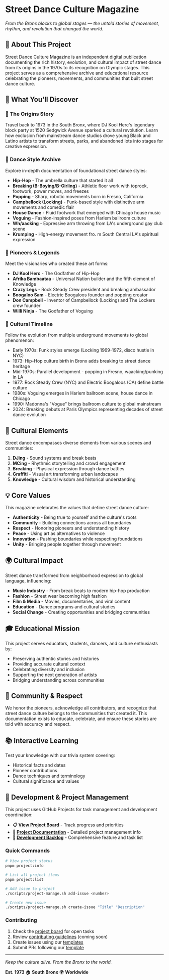 # Street Dance Culture Magazine

*From the Bronx blocks to global stages — the untold stories of movement, rhythm, and revolution that changed the world.*

## 🌟 About This Project

Street Dance Culture Magazine is an independent digital publication documenting the rich history, evolution, and cultural impact of street dance from its origins in the 1970s to its recognition on Olympic stages. This project serves as a comprehensive archive and educational resource celebrating the pioneers, movements, and communities that built street dance culture.

## 🎯 What You'll Discover

### 📖 **The Origins Story**
Travel back to 1973 in the South Bronx, where DJ Kool Herc's legendary block party at 1520 Sedgwick Avenue sparked a cultural revolution. Learn how exclusion from mainstream dance studios drove young Black and Latino artists to transform streets, parks, and abandoned lots into stages for creative expression.

### 🕺 **Dance Style Archive**
Explore in-depth documentation of foundational street dance styles:

- **Hip-Hop** - The umbrella culture that started it all
- **Breaking (B-Boying/B-Girling)** - Athletic floor work with toprock, footwork, power moves, and freezes
- **Popping** - Sharp, robotic movements born in Fresno, California
- **Campbellock (Locking)** - Funk-based style with distinctive arm movements and comedic flair
- **House Dance** - Fluid footwork that emerged with Chicago house music
- **Voguing** - Fashion-inspired poses from Harlem ballroom culture
- **Wh/aacking** - Expressive arm throwing from LA's underground gay club scene
- **Krumping** - High-energy movement fro. m South Central LA's spiritual expression

### 👥 **Pioneers & Legends**
Meet the visionaries who created these art forms:
- **DJ Kool Herc** - The Godfather of Hip-Hop
- **Afrika Bambaataa** - Universal Nation builder and the fifth element of Knowledge
- **Crazy Legs** - Rock Steady Crew president and breaking ambassador
- **Boogaloo Sam** - Electric Boogaloos founder and popping creator
- **Don Campbell** - Inventor of Campbellock (Locking) and The Lockers crew founder
- **Willi Ninja** - The Godfather of Voguing

### 📅 **Cultural Timeline**
Follow the evolution from multiple underground movements to global phenomenon:
- Early 1970s: Funk styles emerge (Locking 1969-1972, disco hustle in NYC)
- 1973: Hip-Hop culture birth in Bronx adds breaking to street dance heritage  
- Mid-1970s: Parallel development - popping in Fresno, waacking/punking in LA
- 1977: Rock Steady Crew (NYC) and Electric Boogaloos (CA) define battle culture
- 1980s: Voguing emerges in Harlem ballroom scene, house dance in Chicago
- 1990: Madonna's "Vogue" brings ballroom culture to global mainstream
- 2024: Breaking debuts at Paris Olympics representing decades of street dance evolution

## 🎨 **Cultural Elements**

Street dance encompasses diverse elements from various scenes and communities:

1. **DJing** - Sound systems and break beats
2. **MCing** - Rhythmic storytelling and crowd engagement  
3. **Breaking** - Physical expression through dance battles
4. **Graffiti** - Visual art transforming urban landscapes
5. **Knowledge** - Cultural wisdom and historical understanding

## 💡 **Core Values**

This magazine celebrates the values that define street dance culture:

- **Authenticity** - Being true to yourself and the culture's roots
- **Community** - Building connections across all boundaries
- **Respect** - Honoring pioneers and understanding history
- **Peace** - Using art as alternatives to violence
- **Innovation** - Pushing boundaries while respecting foundations
- **Unity** - Bringing people together through movement

## 🌍 **Cultural Impact**

Street dance transformed from neighborhood expression to global language, influencing:
- **Music Industry** - From break beats to modern hip-hop production
- **Fashion** - Street wear becoming high fashion
- **Film & Media** - Movies, documentaries, and viral content
- **Education** - Dance programs and cultural studies
- **Social Change** - Creating opportunities and bridging communities

## 🎓 **Educational Mission**

This project serves educators, students, dancers, and culture enthusiasts by:
- Preserving authentic stories and histories
- Providing accurate cultural context
- Celebrating diversity and inclusion
- Supporting the next generation of artists
- Bridging understanding across communities

## 🤝 **Community & Respect**

We honor the pioneers, acknowledge all contributors, and recognize that street dance culture belongs to the communities that created it. This documentation exists to educate, celebrate, and ensure these stories are told with accuracy and respect.

## 📚 **Interactive Learning**

Test your knowledge with our trivia system covering:
- Historical facts and dates
- Pioneer contributions
- Dance techniques and terminology
- Cultural significance and values

## 🚀 **Development & Project Management**

This project uses GitHub Projects for task management and development coordination:

- **📋 [View Project Board](https://github.com/users/roderickhsiao/projects/1)** - Track progress and priorities
- **📖 [Project Documentation](.github/PROJECT.md)** - Detailed project management info
- **📝 [Development Backlog](docs/BACKLOG.md)** - Comprehensive feature and task list

### Quick Commands
```bash
# View project status
pnpm project:info

# List all project items  
pnpm project:list

# Add issue to project
./scripts/project-manage.sh add-issue <number>

# Create new issue
./scripts/project-manage.sh create-issue "Title" "Description"
```

### Contributing
1. Check the [project board](https://github.com/users/roderickhsiao/projects/1) for open tasks
2. Review [contributing guidelines](.github/CONTRIBUTING.md) (coming soon)
3. Create issues using our [templates](.github/ISSUE_TEMPLATE/)
4. Submit PRs following our [template](.github/pull_request_template.md)

---

*Keep the culture alive. From the Bronx to the world.*

**Est. 1973** 🏠 **South Bronx** 🌍 **Worldwide**
